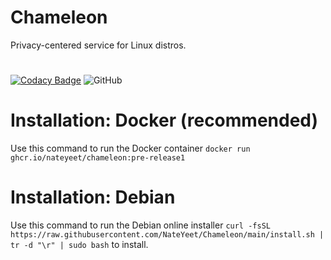 # Chameleon
Privacy-centered service for Linux distros.
# 
[![Codacy Badge](https://app.codacy.com/project/badge/Grade/6aaaeff023194d3fb6eadd2f3b32554f)](https://app.codacy.com/gh/NateYeet/Chameleon/dashboard?utm_source=gh&utm_medium=referral&utm_content=&utm_campaign=Badge_grade) ![GitHub](https://img.shields.io/github/license/nateyeet/chameleon)

# Installation: Docker (recommended)
Use this command to run the Docker container
`docker run ghcr.io/nateyeet/chameleon:pre-release1`
#
# Installation: Debian

Use this command to run the Debian online installer `curl -fsSL https://raw.githubusercontent.com/NateYeet/Chameleon/main/install.sh | tr -d "\r" | sudo bash` to install.

